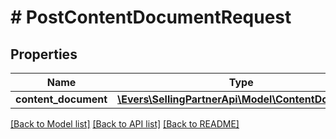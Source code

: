 # # PostContentDocumentRequest

## Properties

Name | Type | Description | Notes
------------ | ------------- | ------------- | -------------
**content_document** | [**\Evers\SellingPartnerApi\Model\ContentDocument**](ContentDocument.md) |  |

[[Back to Model list]](../../README.md#models) [[Back to API list]](../../README.md#endpoints) [[Back to README]](../../README.md)
